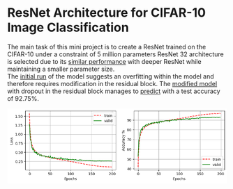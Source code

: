 # ResNet Architecture for CIFAR-10 Image Classification

The main task of this mini project is to create a ResNet trained on the CIFAR-10 under a constraint of 5 million parameters ResNet 32 architecture is selected due to its [similar performance](ResNet_Comparison.ipynb) with deeper ResNet while maintaining a smaller parameter size.
<br>
 The [initial run](ResNet32_100epoch.ipynb) of the model suggests an overfitting within the model and therefore requires modification in the residual block. The [modified model](model_dropout.py)  with dropout in the residual block manages to [predict](ResNet32_Dropout.ipynb)  with a test accuracy of 92.75%.


![Result](plots/ResNet32_dropout.png)




